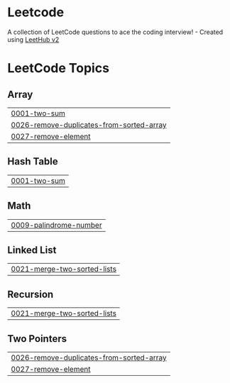 # Leetcode
A collection of LeetCode questions to ace the coding interview! - Created using [LeetHub v2](https://github.com/arunbhardwaj/LeetHub-2.0)

<!---LeetCode Topics Start-->
# LeetCode Topics
## Array
|  |
| ------- |
| [0001-two-sum](https://github.com/Thrishaponnusamy/Leetcode/tree/master/0001-two-sum) |
| [0026-remove-duplicates-from-sorted-array](https://github.com/Thrishaponnusamy/Leetcode/tree/master/0026-remove-duplicates-from-sorted-array) |
| [0027-remove-element](https://github.com/Thrishaponnusamy/Leetcode/tree/master/0027-remove-element) |
## Hash Table
|  |
| ------- |
| [0001-two-sum](https://github.com/Thrishaponnusamy/Leetcode/tree/master/0001-two-sum) |
## Math
|  |
| ------- |
| [0009-palindrome-number](https://github.com/Thrishaponnusamy/Leetcode/tree/master/0009-palindrome-number) |
## Linked List
|  |
| ------- |
| [0021-merge-two-sorted-lists](https://github.com/Thrishaponnusamy/Leetcode/tree/master/0021-merge-two-sorted-lists) |
## Recursion
|  |
| ------- |
| [0021-merge-two-sorted-lists](https://github.com/Thrishaponnusamy/Leetcode/tree/master/0021-merge-two-sorted-lists) |
## Two Pointers
|  |
| ------- |
| [0026-remove-duplicates-from-sorted-array](https://github.com/Thrishaponnusamy/Leetcode/tree/master/0026-remove-duplicates-from-sorted-array) |
| [0027-remove-element](https://github.com/Thrishaponnusamy/Leetcode/tree/master/0027-remove-element) |
<!---LeetCode Topics End-->